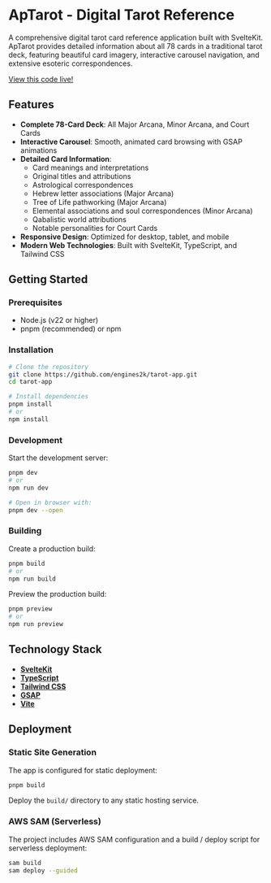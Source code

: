 # ApTarot - Digital Tarot Reference

A comprehensive digital tarot card reference application built with SvelteKit. ApTarot provides detailed information about all 78 cards in a traditional tarot deck, featuring beautiful card imagery, interactive carousel navigation, and extensive esoteric correspondences.

[View this code live!](https://aptarot.net)

## Features

- **Complete 78-Card Deck**: All Major Arcana, Minor Arcana, and Court Cards
- **Interactive Carousel**: Smooth, animated card browsing with GSAP animations
- **Detailed Card Information**: 
  - Card meanings and interpretations
  - Original titles and attributions
  - Astrological correspondences
  - Hebrew letter associations (Major Arcana)
  - Tree of Life pathworking (Major Arcana)
  - Elemental associations and soul correspondences (Minor Arcana)
  - Qabalistic world attributions
  - Notable personalities for Court Cards
- **Responsive Design**: Optimized for desktop, tablet, and mobile
- **Modern Web Technologies**: Built with SvelteKit, TypeScript, and Tailwind CSS

## Getting Started

### Prerequisites
- Node.js (v22 or higher)
- pnpm (recommended) or npm

### Installation

```bash
# Clone the repository
git clone https://github.com/engines2k/tarot-app.git
cd tarot-app

# Install dependencies
pnpm install
# or
npm install
```

### Development

Start the development server:

```bash
pnpm dev
# or
npm run dev

# Open in browser with:
pnpm dev --open
```

### Building

Create a production build:

```bash
pnpm build
# or
npm run build
```

Preview the production build:

```bash
pnpm preview
# or
npm run preview
```

## Technology Stack

- **[SvelteKit](https://kit.svelte.dev/)**
- **[TypeScript](https://www.typescriptlang.org/)**
- **[Tailwind CSS](https://tailwindcss.com/)**
- **[GSAP](https://greensock.com/gsap/)**
- **[Vite](https://vitejs.dev/)**


## Deployment

### Static Site Generation
The app is configured for static deployment:

```bash
pnpm build
```

Deploy the `build/` directory to any static hosting service.

### AWS SAM (Serverless)
The project includes AWS SAM configuration and a build / deploy script for serverless deployment:

```bash
sam build
sam deploy --guided
```